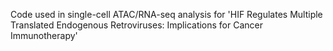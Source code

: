 Code used in single-cell ATAC/RNA-seq analysis for 'HIF Regulates Multiple Translated Endogenous Retroviruses: Implications for Cancer Immunotherapy'
